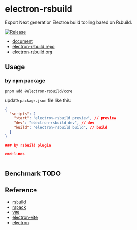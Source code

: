 # electron-rsbuild

Export Next generation Electron build tooling based on Rsbuild.

[![Release](https://github.com/veaba/electron-rsbuild/actions/workflows/release.yml/badge.svg)](https://github.com/veaba/electron-rsbuild/actions/workflows/release.yml)

- [document](https://electron-rsbuild.org/)
- [electron-rsbuild repo](https://github.com/veaba/electron-rsbuild/)
- [electron-rsbuild org](https://github.com/electron-rsbuild/)

## Usage

### by npm package

```sh
pnpm add @electron-rsbuild/core
```

update `package.json` file like this:

```json
{
  "scripts": {
    "start": "electron-rsbuild preview", // preview
    "dev": "electron-rsbuild dev", // dev
    "build": "electron-rsbuild build", // build
  }
}

### by rsbuild plugin

cmd-lines



```

## Benchmark TODO

## Reference

- [rsbuild](https://github.com/web-infra-dev/rsbuild)
- [rspack](https://github.com/web-infra-dev/rspack)
- [vite](https://github.com/vitejs/vite)
- [electron-vite](https://github.com/alex8088/electron-vite)
- [electron](https://github.com/electron/electron)
